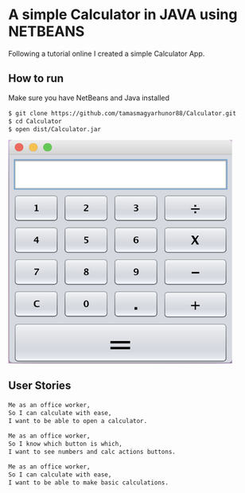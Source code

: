 # A simple Calculator in JAVA using NETBEANS
Following a tutorial online I created a simple Calculator App.


## How to run
Make sure you have NetBeans and Java installed
```
$ git clone https://github.com/tamasmagyarhunor88/Calculator.git
$ cd Calculator
$ open dist/Calculator.jar
```

<img src="/calculator.png" width="450" height="450">

## User Stories

```
Me as an office worker,
So I can calculate with ease,
I want to be able to open a calculator.
```

```
Me as an office worker,
So I know which button is which,
I want to see numbers and calc actions buttons.
```

```
Me as an office worker,
So I can calculate with ease,
I want to be able to make basic calculations.
```
